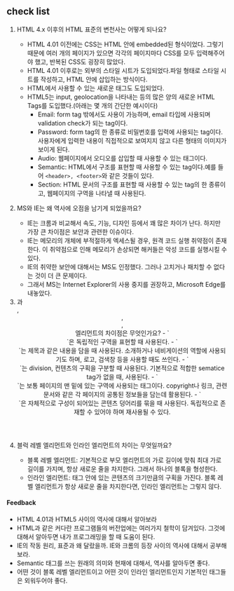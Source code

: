 ## check list

1. HTML 4.x 이후의 HTML 표준의 변천사는 어떻게 되나요?

   - HTML 4.01 이전에는 CSS는 HTML 안에 embedded된 형식이었다. 그렇기 때문에 여러 개의 페이지가 있으면 각각의 페이지마다 CSS를 모두 입력해주어야 했고, 반복된 CSS도 굉장히 많았다.
   - HTML 4.01 이후로는 외부의 스타일 시트가 도입되었다.파일 형태로 스타일 시트를 작성하고, HTML 안에 삽입하는 방식이다.
   - HTML에서 사용할 수 있는 새로운 태그도 도입되었다.
   - HTML5는 input, geolocation을 나타내는 등의 많은 양의 새로운 HTML Tags를 도입했다.(아래는 몇 개의 간단한 예시이다)
     - Email: form tag 밖에서도 사용이 가능하며, email 타입에 사용되며 validation check가 되는 tag이다.
     - Password: form tag의 한 종류로 비밀번호를 입력에 사용되는 tag이다. 사용자에게 입력한 내용이 직접적으로 보여지지 않고 다른 형태의 이미지가 보이게 된다.
     - Audio: 웹페이지에서 오디오를 삽입할 때 사용할 수 있는 태그이다.
     - Semantic: HTML에서 구조를 표현할 때 사용할 수 있는 tag이다.예를 들어 `<header>, <footer>`와 같은 것들이 있다.
     - Section: HTML 문서의 구조를 표현할 때 사용할 수 있는 tag의 한 종류이고, 웹페이지의 구역을 나타낼 때 사용된다.

2. MS와 IE는 왜 역사에 오점을 남기게 되었을까요?

   - IE는 크롬과 비교해서 속도, 기능, 디자인 등에서 꽤 많은 차이가 난다. 하지만 가장 큰 차이점은 보안과 관련한 이슈이다.
   - IE는 메모리의 개체에 부적절하게 엑세스될 경우, 원격 코드 실행 취약점이 존재한다. 이 취약점으로 인해 메모리가 손상되면 해커들은 악성 코드를 실행시킬 수 있다.
   - IE의 취약한 보안에 대해서는 MS도 인정했다. 그러나 고치거나 패치할 수 없다는 것이 더 큰 문제이다.
   - 그래서 MS는 Internet Explorer의 사용 중지를 권장하고, Microsoft Edge를 내놓았다.

3. <section>과 <div>, <header>, <footer>, <article> 엘리먼트의 차이점은 무엇인가요?
   - `<section>`은 독립적인 구역을 표현할 때 사용된다.
   - `<header>`는 제목과 같은 내용을 담을 때 사용된다. 소개하거나 네비게이션의 역할에 사용되기도 하며, 로고, 검색창 등을 사용할 때도 쓰인다.
   - `<div>`는 division, 컨텐츠의 구획을 구분할 때 사용된다. 기본적으로 적합한 sematice tag가 없을 때, 사용된다.
   - `<footer>`는 보통 페이지의 맨 밑에 있는 구역에 사용되는 태그이다. copyright나 링크, 관련 문서와 같은 각 페이지의 공통된 정보들을 담는데 활용된다.
   - `<article>`은 자체적으로 구성이 되어있는 콘텐츠 덩어리를 묶을 때 사용된다. 독립적으로 존재할 수 있어야 하며 재사용될 수 있다.

4. 블럭 레벨 엘리먼트와 인라인 엘리먼트의 차이는 무엇일까요?
   - 블록 레벨 엘리먼트: 기본적으로 부모 엘리먼트의 가로 길이에 맞춰 최대 가로 길이를 가지며, 항상 새로운 줄을 차지한다. 그래서 하나의 블록을 형성한다.
   - 인라인 엘리먼트: 태그 안에 있는 콘텐츠의 크기만큼의 구획을 가진다. 블록 레벨 엘리먼트가 항상 새로운 줄을 차지한다면, 인라인 엘리먼트는 그렇지 않다.

#### Feedback

- HTML 4.01과 HTML5 사이의 역사에 대해서 알아보라
- HTML과 같은 커다란 프로그램들의 버전업에는 여러가지 철학이 담겨있다. 그것에 대해서 알아두면 내가 프로그래밍을 할 때 도움이 된다.
- IE의 작동 원리, 표준과 왜 달랐을까. IE와 크롬의 등장 사이의 역사에 대해서 공부해보라.
- Semantic 태그를 쓰는 원래의 의미와 현재에 대해서, 역사를 알아두면 좋다.
- 어떤 것이 블록 레벨 엘리먼트이고 어떤 것이 인라인 엘리먼트인지 기본적인 태그들은 외워두어야 좋다.
